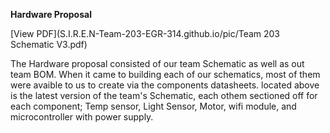 **Hardware Proposal**

[View PDF](S.I.R.E.N-Team-203-EGR-314.github.io/pic/Team 203 Schematic V3.pdf)

The Hardware proposal consisted of our team Schematic as well as out team BOM. When it came to building each of our schematics, most of them were avaible to us to create via the components datasheets. located above is the latest version of the team's Schematic, each othem sectioned off for each component; Temp sensor, Light Sensor, Motor, wifi module, and microcontroller with power supply.
